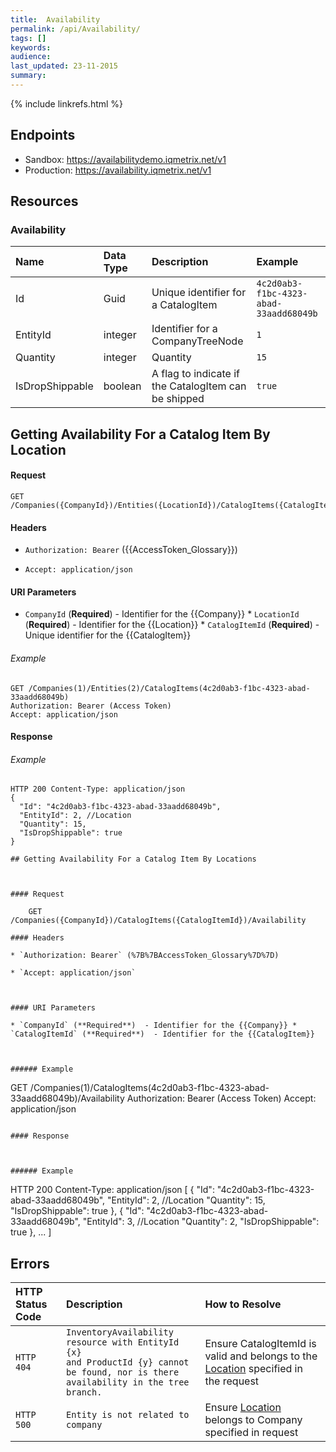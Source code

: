 ```yaml
---
title:  Availability
permalink: /api/Availability/
tags: []
keywords: 
audience: 
last_updated: 23-11-2015
summary: 
---
```

{% include linkrefs.html %}



## Endpoints

* Sandbox: <a href="https://availabilitydemo.iqmetrix.net/v1">https://availabilitydemo.iqmetrix.net/v1</a>
* Production: <a href="https://availability.iqmetrix.net/v1">https://availability.iqmetrix.net/v1</a>

## Resources

### Availability

| Name | Data Type | Description | Example |
|:-----|:----------|:------------|:--------|
| Id | Guid | Unique identifier for a CatalogItem | `4c2d0ab3-f1bc-4323-abad-33aadd68049b` |
| EntityId | integer | Identifier for a CompanyTreeNode | `1` |
| Quantity | integer | Quantity | `15` |
| IsDropShippable | boolean | A flag to indicate if the CatalogItem can be shipped | `true` |




## Getting Availability For a Catalog Item By Location



#### Request

    GET /Companies({CompanyId})/Entities({LocationId})/CatalogItems({CatalogItemId})

#### Headers

* `Authorization: Bearer` ({{AccessToken_Glossary}})

* `Accept: application/json`



#### URI Parameters

* `CompanyId` (**Required**)  - Identifier for the {{Company}} * `LocationId` (**Required**)  - Identifier for the {{Location}} * `CatalogItemId` (**Required**)  - Unique identifier for the {{CatalogItem}} 



###### Example

```
GET /Companies(1)/Entities(2)/CatalogItems(4c2d0ab3-f1bc-4323-abad-33aadd68049b)
Authorization: Bearer (Access Token)
Accept: application/json

```

#### Response



###### Example

```
HTTP 200 Content-Type: application/json
{
  "Id": "4c2d0ab3-f1bc-4323-abad-33aadd68049b",
  "EntityId": 2, //Location
  "Quantity": 15,
  "IsDropShippable": true
}

## Getting Availability For a Catalog Item By Locations



#### Request

    GET /Companies({CompanyId})/CatalogItems({CatalogItemId})/Availability

#### Headers

* `Authorization: Bearer` (%7B%7BAccessToken_Glossary%7D%7D)

* `Accept: application/json`



#### URI Parameters

* `CompanyId` (**Required**)  - Identifier for the {{Company}} * `CatalogItemId` (**Required**)  - Identifier for the {{CatalogItem}} 



###### Example

```
GET /Companies(1)/CatalogItems(4c2d0ab3-f1bc-4323-abad-33aadd68049b)/Availability
Authorization: Bearer (Access Token)
Accept: application/json

```

#### Response



###### Example

```
HTTP 200 Content-Type: application/json
[
  {
    "Id": "4c2d0ab3-f1bc-4323-abad-33aadd68049b",
    "EntityId": 2, //Location
    "Quantity": 15,
    "IsDropShippable": true
  },
  {
    "Id": "4c2d0ab3-f1bc-4323-abad-33aadd68049b",
    "EntityId": 3, //Location
    "Quantity": 2,
    "IsDropShippable": true
  },
  ...
]


## Errors

| HTTP Status Code | Description | How to Resolve |
|:-----------------|:------------|:---------------|
| `HTTP 404` | `InventoryAvailability resource with EntityId {x}` <br/> `and ProductId {y} cannot be found, nor is there`<br> `availability in the tree branch.` | Ensure CatalogItemId is valid and belongs to the [Location](/api/company-tree/#location) specified in the request |
| `HTTP 500` | `Entity is not related to company` | Ensure [Location](/api/company-tree/#location) belongs to Company specified in request |  

